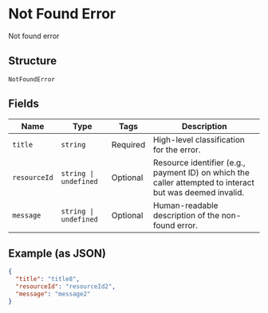 
# Not Found Error

Not found error

## Structure

`NotFoundError`

## Fields

| Name | Type | Tags | Description |
|  --- | --- | --- | --- |
| `title` | `string` | Required | High-level classification for the error. |
| `resourceId` | `string \| undefined` | Optional | Resource identifier (e.g., payment ID) on which the caller attempted to interact but was deemed invalid. |
| `message` | `string \| undefined` | Optional | Human-readable description of the non-found error. |

## Example (as JSON)

```json
{
  "title": "title8",
  "resourceId": "resourceId2",
  "message": "message2"
}
```

